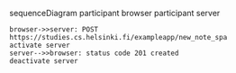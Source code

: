 sequenceDiagram
participant browser
participant server

    browser->>server: POST  https://studies.cs.helsinki.fi/exampleapp/new_note_spa
    activate server
    server-->>browser: status code 201 created
    deactivate server
